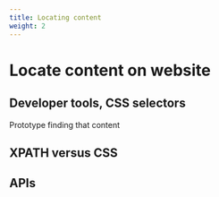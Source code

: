 ```yaml
---
title: Locating content
weight: 2
---
```


# Locate content on website

## Developer tools, CSS selectors

Prototype finding that content

## XPATH versus CSS

## APIs
